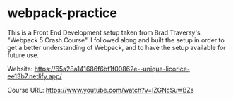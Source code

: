 # webpack-practice

This is a Front End Development setup taken from Brad Traversy's "Webpack 5 Crash Course".
I followed along and built the setup in order to get a better understanding of Webpack, and to have the setup available for future use.

Website: https://65a28a141686f6bf1f00862e--unique-licorice-ee13b7.netlify.app/

Course URL: https://www.youtube.com/watch?v=IZGNcSuwBZs
